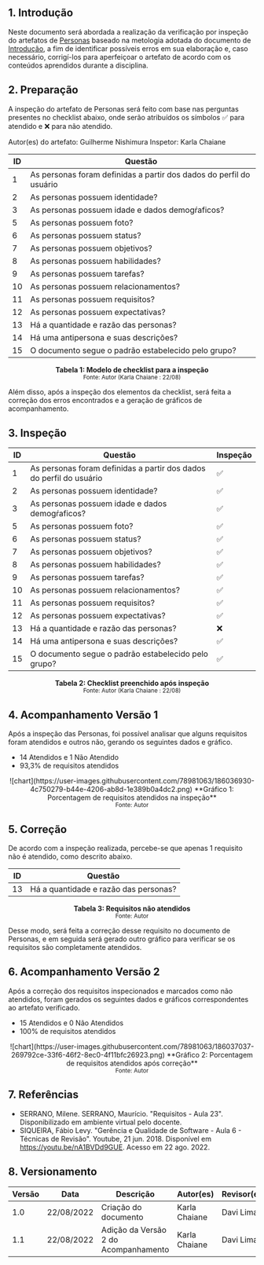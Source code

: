 ## 1. Introdução

Neste documento será abordada a realização da verificação por inspeção do artefatos de [Personas](../analise_requisitos/personas.md) baseado na metologia adotada do documento de [Introdução](introducao.md), a fim de identificar possíveis erros em sua elaboração e, caso necessário, corrigí-los para aperfeiçoar o artefato de acordo com os conteúdos aprendidos durante a disciplina.

## 2. Preparação

A inspeção do artefato de Personas será feito com base nas perguntas presentes no checklist abaixo, onde serão atribuídos os símbolos ✅ para atendido e ❌ para não atendido. 

Autor(es) do artefato: Guilherme Nishimura
Inspetor: Karla Chaiane

<center>

| ID | Questão |
|--|--|
| 1 | As personas foram definidas a partir dos dados do perfil do usuário |
| 2 | As personas possuem identidade? |
| 3 | As personas possuem idade e dados demogŕaficos? |
| 5 | As personas possuem foto? |
| 6 | As personas possuem status? |
| 7 | As personas possuem objetivos? |
| 8 | As personas possuem habilidades? |
| 9 | As personas possuem tarefas? |
| 10 | As personas possuem relacionamentos? |
| 11 | As personas possuem requisitos? |
| 12 | As personas possuem expectativas? |
| 13 | Há a quantidade e razão das personas? |
| 14 | Há uma antipersona e suas descrições? |
| 15 | O documento segue o padrão estabelecido pelo grupo? |

**Tabela 1: Modelo de checklist para a inspeção** <br>
<small>Fonte: Autor (Karla Chaiane : 22/08) </small></center>

Além disso, após a inspeção dos elementos da checklist, será feita a correção dos erros encontrados e a geração de gráficos de acompanhamento.

## 3. Inspeção
<center>

| ID | Questão | Inspeção
|--|--|--|
| 1 | As personas foram definidas a partir dos dados do perfil do usuário | ✅ |
| 2 | As personas possuem identidade? | ✅ |
| 3 | As personas possuem idade e dados demogŕaficos? | ✅ |
| 5 | As personas possuem foto? | ✅ |
| 6 | As personas possuem status? | ✅ |
| 7 | As personas possuem objetivos? | ✅ |
| 8 | As personas possuem habilidades? | ✅ |
| 9 | As personas possuem tarefas? | ✅ |
| 10 | As personas possuem relacionamentos? | ✅ |
| 11 | As personas possuem requisitos? | ✅ |
| 12 | As personas possuem expectativas? | ✅ |
| 13 | Há a quantidade e razão das personas? | ❌ |
| 14 | Há uma antipersona e suas descrições? | ✅ |
| 15 | O documento segue o padrão estabelecido pelo grupo? | ✅ |   

**Tabela 2: Checklist preenchido após inspeção** <br>
<small>Fonte: Autor (Karla Chaiane : 22/08)</small></center>

## 4. Acompanhamento Versão 1

Após a inspeção das Personas, foi possível analisar que alguns requisitos foram atendidos e outros não, gerando os seguintes dados e gráfico.

- 14 Atendidos e 1 Não Atendido
- 93,3% de requisitos atendidos

<center>![chart](https://user-images.githubusercontent.com/78981063/186036930-4c750279-b44e-4206-ab8d-1e389b0a4dc2.png)  
**Gráfico 1: Porcentagem de requisitos atendidos na inspeção** <br>
<small>Fonte: Autor</small></center>

## 5. Correção 
De acordo com a inspeção realizada, percebe-se que apenas 1 requisito não é atendido, como descrito abaixo.
<center>

| ID | Questão |
|--|--|
| 13 | Há a quantidade e razão das personas? |

**Tabela 3: Requisitos não atendidos** <br>
<small>Fonte: Autor</small></center>

Desse modo, será feita a correção desse requisito no documento de Personas, e em seguida será gerado outro gráfico para verificar se os requisitos são completamente atendidos.

## 6. Acompanhamento Versão 2

Após a correção dos requisitos inspecionados e marcados como não atendidos, foram gerados os seguintes dados e gráficos correspondentes ao artefato verificado.

- 15 Atendidos e 0 Não Atendidos
- 100% de requisitos atendidos

<center>![chart](https://user-images.githubusercontent.com/78981063/186037037-269792ce-33f6-46f2-8ec0-4f11bfc26923.png)  
**Gráfico 2: Porcentagem de requisitos atendidos após correção** <br>
<small>Fonte: Autor</small></center>

## 7. Referências

- SERRANO, Milene. SERRANO, Maurício. "Requisitos - Aula 23". Disponibilizado em ambiente virtual pelo docente.
- SIQUEIRA, Fábio Levy. "Gerência e Qualidade de Software - Aula 6 - Técnicas de Revisão". Youtube, 21 jun. 2018. Disponível em https://youtu.be/nA1BVDd9GUE. Acesso em 22 ago. 2022. 

## 8. Versionamento
|Versão	| Data	| Descrição |	Autor(es)	| Revisor(es)|
|--------|----|-----------|-------|---------|
| 1.0 |	22/08/2022	| Criação do documento | Karla Chaiane | Davi Lima |
| 1.1 |	22/08/2022	| Adição da Versão 2 do Acompanhamento | Karla Chaiane | Davi Lima |